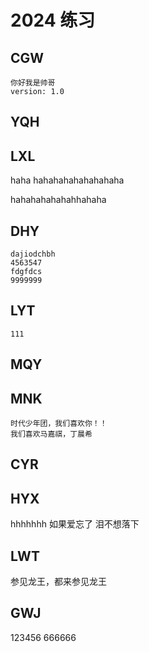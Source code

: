 # 2024 练习

## CGW
    你好我是帅哥
    version: 1.0
## YQH

## LXL

haha hahahahahahahahaha

hahahahahahahhahaha

## DHY
    dajiodchbh
    4563547
    fdgfdcs
    9999999

## LYT

    111

## MQY

## MNK
    时代少年团，我们喜欢你！！
    我们喜欢马嘉祺，丁晨希
## CYR

## HYX
   hhhhhhh
   如果爱忘了  泪不想落下

## LWT

参见龙王，都来参见龙王

## GWJ

123456
666666
